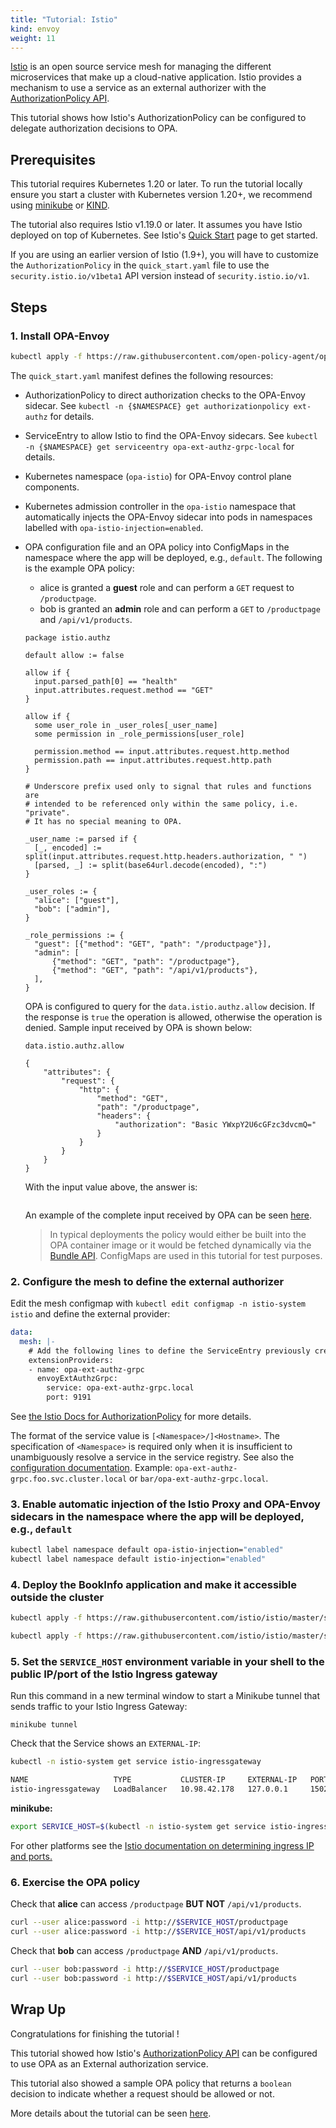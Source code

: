 ```yaml
---
title: "Tutorial: Istio"
kind: envoy
weight: 11
---
```


[Istio](https://istio.io/latest/) is an open source service mesh for managing the different microservices that make
up a cloud-native application. Istio provides a mechanism to use a service as an external authorizer with the
[AuthorizationPolicy API](https://istio.io/latest/docs/tasks/security/authorization/authz-custom/).

This tutorial shows how Istio's AuthorizationPolicy can be configured to delegate authorization decisions to OPA.

## Prerequisites

This tutorial requires Kubernetes 1.20 or later. To run the tutorial locally ensure you start a cluster with Kubernetes
version 1.20+, we recommend using [minikube](https://kubernetes.io/docs/getting-started-guides/minikube) or
[KIND](https://kind.sigs.k8s.io/).

The tutorial also requires Istio v1.19.0 or later. It assumes you have Istio deployed on top of Kubernetes.
See Istio's [Quick Start](https://istio.io/docs/setup/kubernetes/install/kubernetes/) page to get started.

If you are using an earlier version of Istio (1.9+), you will have to customize the `AuthorizationPolicy` in the
`quick_start.yaml` file to use the `security.istio.io/v1beta1` API version instead of `security.istio.io/v1`.

## Steps

### 1. Install OPA-Envoy

```bash
kubectl apply -f https://raw.githubusercontent.com/open-policy-agent/opa-envoy-plugin/main/examples/istio/quick_start.yaml
```

The `quick_start.yaml` manifest defines the following resources:

- AuthorizationPolicy to direct authorization checks to the OPA-Envoy sidecar. See `kubectl -n {$NAMESPACE} get authorizationpolicy ext-authz` for details.

- ServiceEntry to allow Istio to find the OPA-Envoy sidecars. See `kubectl -n {$NAMESPACE} get serviceentry opa-ext-authz-grpc-local` for details.

- Kubernetes namespace (`opa-istio`) for OPA-Envoy control plane components.

- Kubernetes admission controller in the `opa-istio` namespace that automatically injects the OPA-Envoy sidecar into pods in namespaces labelled with `opa-istio-injection=enabled`.

- OPA configuration file and an OPA policy into ConfigMaps in the namespace where the app will be deployed, e.g., `default`.
  The following is the example OPA policy:

  - alice is granted a **guest** role and can perform a `GET` request to `/productpage`.
  - bob is granted an **admin** role and can perform a `GET` to `/productpage` and `/api/v1/products`.

  ```live:example:module:openable
  package istio.authz

  default allow := false

  allow if {
  	input.parsed_path[0] == "health"
  	input.attributes.request.method == "GET"
  }

  allow if {
  	some user_role in _user_roles[_user_name]
  	some permission in _role_permissions[user_role]

  	permission.method == input.attributes.request.http.method
  	permission.path == input.attributes.request.http.path
  }

  # Underscore prefix used only to signal that rules and functions are
  # intended to be referenced only within the same policy, i.e. "private".
  # It has no special meaning to OPA.

  _user_name := parsed if {
  	[_, encoded] := split(input.attributes.request.http.headers.authorization, " ")
  	[parsed, _] := split(base64url.decode(encoded), ":")
  }

  _user_roles := {
  	"alice": ["guest"],
  	"bob": ["admin"],
  }

  _role_permissions := {
  	"guest": [{"method": "GET", "path": "/productpage"}],
  	"admin": [
  		{"method": "GET", "path": "/productpage"},
  		{"method": "GET", "path": "/api/v1/products"},
  	],
  }
  ```

  OPA is configured to query for the `data.istio.authz.allow`
  decision. If the response is `true` the operation is allowed, otherwise the
  operation is denied. Sample input received by OPA is shown below:

  ```live:example:query:hidden
  data.istio.authz.allow
  ```

  ```live:example:input
  {
      "attributes": {
          "request": {
              "http": {
                  "method": "GET",
                  "path": "/productpage",
                  "headers": {
                      "authorization": "Basic YWxpY2U6cGFzc3dvcmQ="
                  }
              }
          }
      }
  }
  ```

  With the input value above, the answer is:

  ```live:example:output
  ```

  An example of the complete input received by OPA can be seen [here](https://github.com/open-policy-agent/opa-envoy-plugin/tree/main/examples/istio#example-input).

  > In typical deployments the policy would either be built into the OPA container
  > image or it would be fetched dynamically via the [Bundle API](https://www.openpolicyagent.org/docs/latest/bundles/). ConfigMaps are
  > used in this tutorial for test purposes.

### 2. Configure the mesh to define the external authorizer

Edit the mesh configmap with `kubectl edit configmap -n istio-system istio` and define the external provider:

```yaml
data:
  mesh: |-
    # Add the following lines to define the ServiceEntry previously created as an external authorizer:
    extensionProviders:
    - name: opa-ext-authz-grpc
      envoyExtAuthzGrpc:
        service: opa-ext-authz-grpc.local
        port: 9191
```

See [the Istio Docs for AuthorizationPolicy](https://istio.io/latest/docs/tasks/security/authorization/authz-custom/#define-the-external-authorizer) for
more details.

The format of the service value is `[<Namespace>/]<Hostname>`. The specification
of `<Namespace>` is required only when it is insufficient to unambiguously resolve
a service in the service registry. See also the [configuration documentation](https://istio.io/latest/docs/reference/config/istio.mesh.v1alpha1/#MeshConfig-ExtensionProvider-EnvoyExternalAuthorizationGrpcProvider).
Example: `opa-ext-authz-grpc.foo.svc.cluster.local` or
`bar/opa-ext-authz-grpc.local`.

### 3. Enable automatic injection of the Istio Proxy and OPA-Envoy sidecars in the namespace where the app will be deployed, e.g., `default`

```bash
kubectl label namespace default opa-istio-injection="enabled"
kubectl label namespace default istio-injection="enabled"
```

### 4. Deploy the BookInfo application and make it accessible outside the cluster

```bash
kubectl apply -f https://raw.githubusercontent.com/istio/istio/master/samples/bookinfo/platform/kube/bookinfo.yaml
```

```bash
kubectl apply -f https://raw.githubusercontent.com/istio/istio/master/samples/bookinfo/networking/bookinfo-gateway.yaml
```

### 5. Set the `SERVICE_HOST` environment variable in your shell to the public IP/port of the Istio Ingress gateway

Run this command in a new terminal window to start a Minikube tunnel that sends traffic to your Istio Ingress Gateway:

```
minikube tunnel
```

Check that the Service shows an `EXTERNAL-IP`:

```bash
kubectl -n istio-system get service istio-ingressgateway

NAME                   TYPE           CLUSTER-IP     EXTERNAL-IP   PORT(S)                                                                      AGE
istio-ingressgateway   LoadBalancer   10.98.42.178   127.0.0.1     15021:32290/TCP,80:30283/TCP,443:32497/TCP,31400:30216/TCP,15443:30690/TCP   5s
```

**minikube:**

```bash
export SERVICE_HOST=$(kubectl -n istio-system get service istio-ingressgateway -o jsonpath='{.status.loadBalancer.ingress[0].ip}')
```

For other platforms see the [Istio documentation on determining ingress IP and ports.](https://istio.io/docs/tasks/traffic-management/ingress/#determining-the-ingress-ip-and-ports)

### 6. Exercise the OPA policy

Check that **alice** can access `/productpage` **BUT NOT** `/api/v1/products`.

```bash
curl --user alice:password -i http://$SERVICE_HOST/productpage
curl --user alice:password -i http://$SERVICE_HOST/api/v1/products
```

Check that **bob** can access `/productpage` **AND** `/api/v1/products`.

```bash
curl --user bob:password -i http://$SERVICE_HOST/productpage
curl --user bob:password -i http://$SERVICE_HOST/api/v1/products
```

## Wrap Up

Congratulations for finishing the tutorial !

This tutorial showed how Istio's [AuthorizationPolicy API](https://istio.io/latest/docs/tasks/security/authorization/authz-custom/)
can be configured to use OPA as an External authorization service.

This tutorial also showed a sample OPA policy that returns a `boolean` decision
to indicate whether a request should be allowed or not.

More details about the tutorial can be seen
[here](https://github.com/open-policy-agent/opa-envoy-plugin/tree/main/examples/istio).
